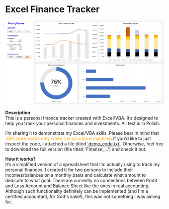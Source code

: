 # Excel Finance Tracker

![dash_demo](https://github.com/jarsonX/excel_fin_tracker/blob/main/demo_dash.jpg)

**Description**
<br>This is a personal finance tracker created with Excel/VBA. It’s designed to help you track your personal finances and investments. All text is in Polish.

I’m sharing it to demonstrate my Excel/VBA skills. Please bear in mind that <span style="color:orange">VBA code works only when run on a local machine</span>. If you'd like to just inspect the code, I attached a file titled ['demo_code.txt'](https://github.com/jarsonX/excel_fin_tracker/blob/main/demo_code.txt). Otherwise, feel free to download the full version (file titled 'Finanse_...') and check it out.

**How it works?** 
<br>It’s a simplified version of a spreadsheet that I’m actually using to track my personal finances. I created it for two persons to include their incomes/balances on a monthly basis and calculate what amount to dedicate to what goal. There are currently no connections between Profit and Loss Account and Balance Sheet like the ones in real accounting. Although such functionality definitely can be implemented (and I'm a certified accountant, for God's sake!), this was not something I was aiming for.



